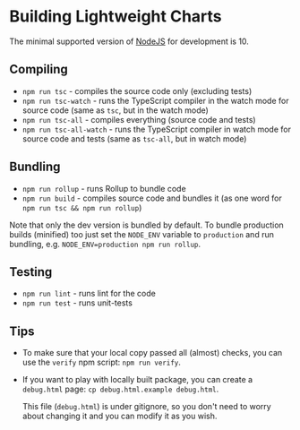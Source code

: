 # Building Lightweight Charts

The minimal supported version of [NodeJS](https://nodejs.org/) for development is 10.

## Compiling

- `npm run tsc` - compiles the source code only (excluding tests)
- `npm run tsc-watch` - runs the TypeScript compiler in the watch mode for source code (same as `tsc`, but in the watch mode)
- `npm run tsc-all` - compiles everything (source code and tests)
- `npm run tsc-all-watch` - runs the TypeScript compiler in watch mode for source code and tests (same as `tsc-all`, but in watch mode)

## Bundling

- `npm run rollup` - runs Rollup to bundle code
- `npm run build` - compiles source code and bundles it (as one word for `npm run tsc && npm run rollup`)

Note that only the dev version is bundled by default.
To bundle production builds (minified) too just set the `NODE_ENV` variable to `production` and run bundling, e.g. `NODE_ENV=production npm run rollup`.

## Testing

- `npm run lint` - runs lint for the code
- `npm run test` - runs unit-tests

## Tips

- To make sure that your local copy passed all (almost) checks, you can use the `verify` npm script: `npm run verify`.
- If you want to play with locally built package, you can create a `debug.html` page: `cp debug.html.example debug.html`.

    This file (`debug.html`) is under gitignore, so you don't need to worry about changing it and you can modify it as you wish.
